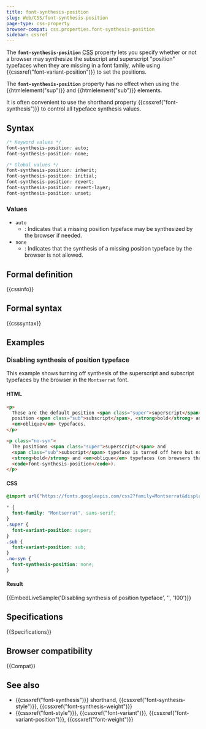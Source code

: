 ```yaml
---
title: font-synthesis-position
slug: Web/CSS/font-synthesis-position
page-type: css-property
browser-compat: css.properties.font-synthesis-position
sidebar: cssref
---
```



The **`font-synthesis-position`** [CSS](/en-US/docs/Web/CSS) property lets you specify whether or not a browser may synthesize the subscript and superscript "position" typefaces when they are missing in a font family, while using {{cssxref("font-variant-position")}} to set the positions.

The **`font-synthesis-position`** property has no effect when using the {{htmlelement("sup")}} and {{htmlelement("sub")}} elements.

It is often convenient to use the shorthand property {{cssxref("font-synthesis")}} to control all typeface synthesis values.

## Syntax

```css
/* Keyword values */
font-synthesis-position: auto;
font-synthesis-position: none;

/* Global values */
font-synthesis-position: inherit;
font-synthesis-position: initial;
font-synthesis-position: revert;
font-synthesis-position: revert-layer;
font-synthesis-position: unset;
```

### Values

- `auto`
  - : Indicates that a missing position typeface may be synthesized by the browser if needed.
- `none`
  - : Indicates that the synthesis of a missing position typeface by the browser is not allowed.

## Formal definition

{{cssinfo}}

## Formal syntax

{{csssyntax}}

## Examples

### Disabling synthesis of position typeface

This example shows turning off synthesis of the superscript and subscript typefaces by the browser in the `Montserrat` font.

#### HTML

```html
<p>
  These are the default position <span class="super">superscript</span>,
  position <span class="sub">subscript</span>, <strong>bold</strong> and
  <em>oblique</em> typefaces.
</p>

<p class="no-syn">
  The positions <span class="super">superscript</span> and
  <span class="sub">subscript</span> typeface is turned off here but not the
  <strong>bold</strong> and <em>oblique</em> typefaces (on browsers that support
  <code>font-synthesis-position</code>).
</p>
```

#### CSS

```css
@import url("https://fonts.googleapis.com/css2?family=Montserrat&display=swap");

* {
  font-family: "Montserrat", sans-serif;
}
.super {
  font-variant-position: super;
}
.sub {
  font-variant-position: sub;
}
.no-syn {
  font-synthesis-position: none;
}
```

#### Result

{{EmbedLiveSample('Disabling synthesis of position typeface', '', '100')}}

## Specifications

{{Specifications}}

## Browser compatibility

{{Compat}}

## See also

- {{cssxref("font-synthesis")}} shorthand, {{cssxref("font-synthesis-style")}}, {{cssxref("font-synthesis-weight")}}
- {{cssxref("font-style")}}, {{cssxref("font-variant")}}, {{cssxref("font-variant-position")}}, {{cssxref("font-weight")}}
